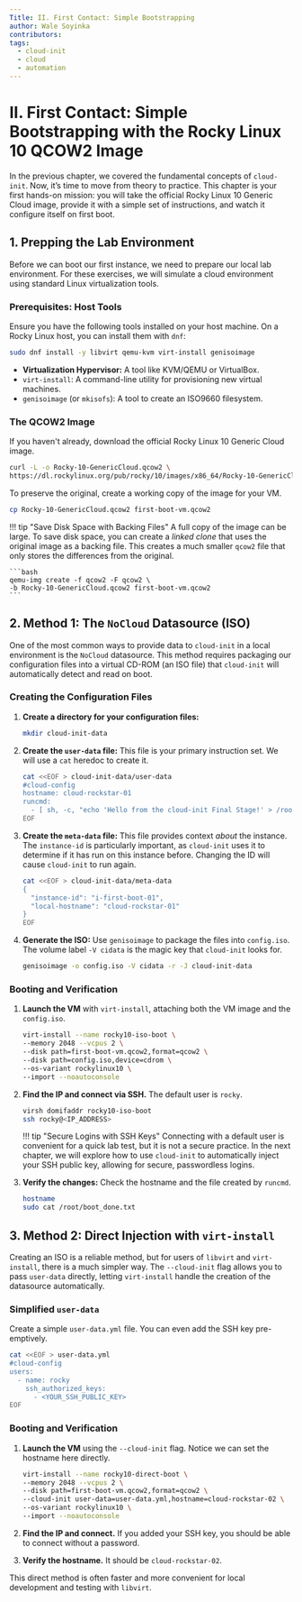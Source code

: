 ```yaml
---
Title: II. First Contact: Simple Bootstrapping
author: Wale Soyinka
contributors:
tags:
  - cloud-init
  - cloud
  - automation
---
```



# **II. First Contact: Simple Bootstrapping with the Rocky Linux 10 QCOW2 Image**

In the previous chapter, we covered the fundamental concepts of `cloud-init`. Now, it’s time to move from theory to practice. This chapter is your first hands-on mission: you will take the official Rocky Linux 10 Generic Cloud image, provide it with a simple set of instructions, and watch it configure itself on first boot.

## **1. Prepping the Lab Environment**

Before we can boot our first instance, we need to prepare our local lab environment. For these exercises, we will simulate a cloud environment using standard Linux virtualization tools.

### **Prerequisites: Host Tools**

Ensure you have the following tools installed on your host machine. On a Rocky Linux host, you can install them with `dnf`:

```bash
sudo dnf install -y libvirt qemu-kvm virt-install genisoimage
```

*   **Virtualization Hypervisor:** A tool like KVM/QEMU or VirtualBox.
*   `virt-install`: A command-line utility for provisioning new virtual machines.
*   `genisoimage` (or `mkisofs`): A tool to create an ISO9660 filesystem.

### **The QCOW2 Image**

If you haven't already, download the official Rocky Linux 10 Generic Cloud image.

```bash
curl -L -o Rocky-10-GenericCloud.qcow2 \
https://dl.rockylinux.org/pub/rocky/10/images/x86_64/Rocky-10-GenericCloud-Base.latest.x86_64.qcow2
```

To preserve the original, create a working copy of the image for your VM.

```bash
cp Rocky-10-GenericCloud.qcow2 first-boot-vm.qcow2
```

!!! tip "Save Disk Space with Backing Files"
    A full copy of the image can be large. To save disk space, you can create a *linked clone* that uses the original image as a backing file. This creates a much smaller `qcow2` file that only stores the differences from the original.

    ```bash
    qemu-img create -f qcow2 -F qcow2 \
    -b Rocky-10-GenericCloud.qcow2 first-boot-vm.qcow2
    ```

## **2. Method 1: The `NoCloud` Datasource (ISO)**

One of the most common ways to provide data to `cloud-init` in a local environment is the `NoCloud` datasource. This method requires packaging our configuration files into a virtual CD-ROM (an ISO file) that `cloud-init` will automatically detect and read on boot.

### **Creating the Configuration Files**

1.  **Create a directory for your configuration files:**
    ```bash
    mkdir cloud-init-data
    ```

2.  **Create the `user-data` file:** This file is your primary instruction set. We will use a `cat` heredoc to create it.
    ```bash
    cat <<EOF > cloud-init-data/user-data
    #cloud-config
    hostname: cloud-rockstar-01
    runcmd:
      - [ sh, -c, "echo 'Hello from the cloud-init Final Stage!' > /root/boot_done.txt" ]
    EOF
    ```

3.  **Create the `meta-data` file:** This file provides context *about* the instance. The `instance-id` is particularly important, as `cloud-init` uses it to determine if it has run on this instance before. Changing the ID will cause `cloud-init` to run again.
    ```bash
    cat <<EOF > cloud-init-data/meta-data
    {
      "instance-id": "i-first-boot-01",
      "local-hostname": "cloud-rockstar-01"
    }
    EOF
    ```

4.  **Generate the ISO:** Use `genisoimage` to package the files into `config.iso`. The volume label `-V cidata` is the magic key that `cloud-init` looks for.
    ```bash
    genisoimage -o config.iso -V cidata -r -J cloud-init-data
    ```

### **Booting and Verification**

1.  **Launch the VM** with `virt-install`, attaching both the VM image and the `config.iso`.
    ```bash
    virt-install --name rocky10-iso-boot \
    --memory 2048 --vcpus 2 \
    --disk path=first-boot-vm.qcow2,format=qcow2 \
    --disk path=config.iso,device=cdrom \
    --os-variant rockylinux10 \
    --import --noautoconsole
    ```

2.  **Find the IP and connect via SSH.** The default user is `rocky`.
    ```bash
    virsh domifaddr rocky10-iso-boot
    ssh rocky@<IP_ADDRESS>
    ```
    !!! tip "Secure Logins with SSH Keys"
        Connecting with a default user is convenient for a quick lab test, but it is not a secure practice. In the next chapter, we will explore how to use `cloud-init` to automatically inject your SSH public key, allowing for secure, passwordless logins.

3.  **Verify the changes:** Check the hostname and the file created by `runcmd`.
    ```bash
    hostname
    sudo cat /root/boot_done.txt
    ```

## **3. Method 2: Direct Injection with `virt-install`**

Creating an ISO is a reliable method, but for users of `libvirt` and `virt-install`, there is a much simpler way. The `--cloud-init` flag allows you to pass `user-data` directly, letting `virt-install` handle the creation of the datasource automatically.

### **Simplified `user-data`**

Create a simple `user-data.yml` file. You can even add the SSH key pre-emptively.

```bash
cat <<EOF > user-data.yml
#cloud-config
users:
  - name: rocky
    ssh_authorized_keys:
      - <YOUR_SSH_PUBLIC_KEY>
EOF
```

### **Booting and Verification**

1.  **Launch the VM** using the `--cloud-init` flag. Notice we can set the hostname here directly.
    ```bash
    virt-install --name rocky10-direct-boot \
    --memory 2048 --vcpus 2 \
    --disk path=first-boot-vm.qcow2,format=qcow2 \
    --cloud-init user-data=user-data.yml,hostname=cloud-rockstar-02 \
    --os-variant rockylinux10 \
    --import --noautoconsole
    ```

2.  **Find the IP and connect.** If you added your SSH key, you should be able to connect without a password.

3.  **Verify the hostname.** It should be `cloud-rockstar-02`.

This direct method is often faster and more convenient for local development and testing with `libvirt`.
